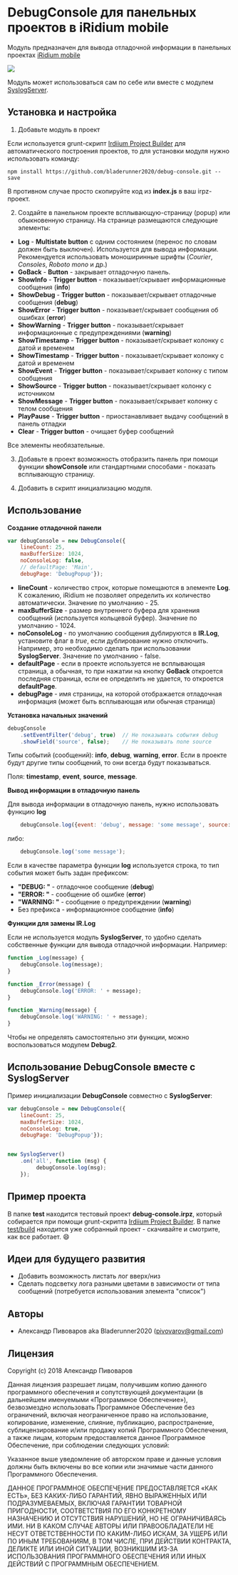 # DebugConsole для панельных проектов в iRidium mobile

Модуль предназначен для вывода отладочной информации в панельных проектах [iRidium mobile](http://www.iridi.com)

![](images/sample.png)

Модуль может использоваться сам по себе или вместе с модулем [SyslogServer](https://github.com/bladerunner2020/iridium-syslog).

## Установка и настройка

1. Добавьте модуль в проект

 Если используется grunt-скрипт [Irdiium Project Builder](https://github.com/bladerunner2020/iridium-project-builder)
 для автоматического построения проектов, то для установки модуля нужно использовать команду:

 ```npm
 npm install https://github.com/bladerunner2020/debug-console.git --save
 ```

 В противном случае просто скопируйте код из **index.js** в ваш irpz-проект.

2. Создайте в панельном проекте всплывающую-страницу (popup) или обыкновенную страницу. На странице размещаются
 следующие элементы:

  - **Log** - **Multistate button** с одним состоянием (перенос по словам должен быть выключен).
  Используется для вывода информации. Рекомендуется использовать моноширинные шрифты (*Courier*, *Consoles*, *Roboto mono*
  и др.)
  - **GoBack** - **Button** - закрывает отладочную панель.
  - **ShowInfo** - **Trigger button** - показывает/скрывает информационные сообщения (**info**)
  - **ShowDebug** - **Trigger button** - показывает/скрывает отладочные сообщения (**debug**)
  - **ShowError** - **Trigger button** - показывает/скрывает сообщения об ошибках (**error**)
  - **ShowWarning** - **Trigger button** - показывает/скрывает информационные с предупреждениями (**warning**)
  - **ShowTimestamp** - **Trigger button** - показывает/скрывает колонку с датой и временем
  - **ShowTimestamp** - **Trigger button** - показывает/скрывает колонку с датой и временем
  - **ShowEvent** - **Trigger button** - показывает/скрывает колонку с типом сообщения
  - **ShowSource** - **Trigger button** - показывает/скрывает колонку с источником
  - **ShowMessage** - **Trigger button** - показывает/скрывает колонку с телом сообщения
  - **PlayPause** - **Trigger button** - приостанавливает выдачу сообщений в панель отладки
  - **Clear** - **Trigger button** - очищает буфер сообщений

 Все элементы необязательные.

3. Добавьте в проект возможность отобразить панель при помощи функции **showConsole** или стандартными способами -
показать всплывающую страницу.

4. Добавить в скрипт инициализацию модуля.


## Использование

**Создание отладочной панели**

```javascript
var debugConsole = new DebugConsole({
    lineCount: 25,
    maxBufferSize: 1024,
    noConsoleLog: false,
    // defaultPage: 'Main',
    debugPage: 'DebugPopup'});
```
- **lineCount** - количество строк, которые помещаются в элементе **Log**. К сожалению, iRidium не позволяет
определить их количество автоматически. Значение по умолчанию - 25.
- **maxBufferSize** - размер внутреннего буфера для хранения сообщений (используется кольцевой буфер). Значение по
умолчанию - 1024.
- **noConsoleLog** - по умолчанию сообщения дублируются в **IR.Log**, установите флаг в *true*, если дублирование нужно
отключить. Например, это необходимо сделать при использовании **SyslogServer**. Значение по умолчанию - false.
- **defaultPage** - если в проекте используется не всплывающая страница, а обычная, то при нажатии на кнопку **GoBack**
 откроется последняя страница, если ее определить не удается, то откроется **defaultPage**.
- **debugPage** - имя страницы, на которой отображается отладочная информация (может быть всплывающая или обычная страница)


**Установка начальных значений**
```javascript
debugConsole
    .setEventFilter('debug', true)  // Не показывать события debug
    .showField('source', false);    // Не показывать поле source
```
Типы событий (сообщений): **info**, **debug**, **warning**, **error**. Если в проекте будут другие типы сообщений, то
они всегда будут показываться.

Поля: **timestamp**, **event**, **source**, **message**.

**Вывод информации в отладочную панель**

Для вывода информации в отладочную панель, нужно использовать функцию **log**

```javascript
    debugConsole.log({event: 'debug', message: 'some message', source: 'SCRIPT', timestamp : new Date()});
```
либо:

```javascript
    debugConsole.log('some message');
```
Если в качестве параметра функции **log** используется строка, то тип события может быть задан префиксом:
- **"DEBUG: "** - отладочное сообщение (**debug**)
- **"ERROR: "** - сообщение об ошибке (**error**)
- **"WARNING: "** - сообщение о предупреждении (**warning**)
- Без префикса - информационное сообщение (**info**)

**Функции для замены IR.Log**

Если не используется модуль **SyslogServer**, то удобно сделать собственные функции для вывода отладочной информации.
Например:

```javascript
function _Log(message) {
    debugConsole.log(message);
}

function _Error(message) {
    debugConsole.log('ERROR: ' + message);
}

function _Warning(message) {
    debugConsole.log('WARNING: ' + message);
}
```

Чтобы не определять самостоятельно эти функции, можно воспользоваться модулем **Debug2**.

## Использование DebugConsole вместе с SyslogServer

Пример инициализации **DebugConsole** совместно с **SyslogServer**:

```javascript
var debugConsole = new DebugConsole({
    lineCount: 25,
    maxBufferSize: 1024,
    noConsoleLog: true,
    debugPage: 'DebugPopup'});


new SyslogServer()
    .on('all', function (msg) {
         debugConsole.log(msg);
    });
```


## Пример проекта

В папке **test** находится тестовый проект **debug-console.irpz**, который собирается при помощи grunt-скрипта [Irdiium Project Builder](https://github.com/bladerunner2020/iridium-project-builder).
В папке [test/build]() находится
уже собранный проект - скачивайте и смотрите, как все работает. :smile:

## Идеи для будущего развития

- Добавить возможность листать лог вверх/низ
- Сделать подсветку лога разными цветами в зависимости от типа сообщений (потребуется использования элемента "список")


## Авторы

* Александр Пивоваров aka Bladerunner2020 ([pivovarov@gmail.com](mailto:pivovarov@gmail.com))

## Лицензия
Copyright (c) 2018 Александр Пивоваров

Данная лицензия разрешает лицам, получившим копию данного программного обеспечения и сопутствующей документации (в дальнейшем именуемыми «Программное Обеспечение»), безвозмездно использовать Программное Обеспечение без ограничений, включая неограниченное право на использование, копирование, изменение, слияние, публикацию, распространение, сублицензирование и/или продажу копий Программного Обеспечения, а также лицам, которым предоставляется данное Программное Обеспечение, при соблюдении следующих условий:

Указанное выше уведомление об авторском праве и данные условия должны быть включены во все копии или значимые части данного Программного Обеспечения.

ДАННОЕ ПРОГРАММНОЕ ОБЕСПЕЧЕНИЕ ПРЕДОСТАВЛЯЕТСЯ «КАК ЕСТЬ», БЕЗ КАКИХ-ЛИБО ГАРАНТИЙ, ЯВНО ВЫРАЖЕННЫХ ИЛИ ПОДРАЗУМЕВАЕМЫХ, ВКЛЮЧАЯ ГАРАНТИИ ТОВАРНОЙ ПРИГОДНОСТИ, СООТВЕТСТВИЯ ПО ЕГО КОНКРЕТНОМУ НАЗНАЧЕНИЮ И ОТСУТСТВИЯ НАРУШЕНИЙ, НО НЕ ОГРАНИЧИВАЯСЬ ИМИ. НИ В КАКОМ СЛУЧАЕ АВТОРЫ ИЛИ ПРАВООБЛАДАТЕЛИ НЕ НЕСУТ ОТВЕТСТВЕННОСТИ ПО КАКИМ-ЛИБО ИСКАМ, ЗА УЩЕРБ ИЛИ ПО ИНЫМ ТРЕБОВАНИЯМ, В ТОМ ЧИСЛЕ, ПРИ ДЕЙСТВИИ КОНТРАКТА, ДЕЛИКТЕ ИЛИ ИНОЙ СИТУАЦИИ, ВОЗНИКШИМ ИЗ-ЗА ИСПОЛЬЗОВАНИЯ ПРОГРАММНОГО ОБЕСПЕЧЕНИЯ ИЛИ ИНЫХ ДЕЙСТВИЙ С ПРОГРАММНЫМ ОБЕСПЕЧЕНИЕМ.
